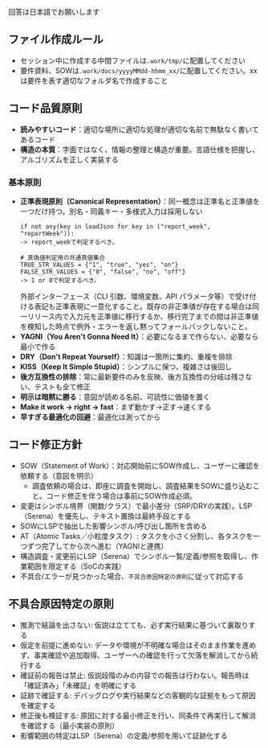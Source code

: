 回答は日本語でお願いします

## ファイル作成ルール
- セッション中に作成する中間ファイルは`.work/tmp/`に配置してください
- 要件資料、SOWは`.work/docs/yyyyMMdd-hhmm_xx/`に配置してください。xxは要件を表す適切なフォルダ名で作成すること

## コード品質原則
- **読みやすいコード**：適切な場所に適切な処理が適切な名前で無駄なく書いてあるコード
- **構造の本質**：字面ではなく、情報の整理と構造が重要。言語仕様を把握し、アルゴリズムを正しく実装する

### 基本原則
- **正準表現原則（Canonical Representation）**：同一概念は正準名と正準値を一つだけ持つ。別名・同義キー・多様式入力は採用しない
    ```NG1
    if not any(key in loadJson for key in ("report_week", "reportWeek")):
    -> report_weekで判定するべき。
    ```
    ```NG2
    # 真偽値判定用の共通真値集合
    TRUE_STR_VALUES = {"1", "true", "yes", "on"}
    FALSE_STR_VALUES = {"0", "false", "no", "off"}
    -> 1 or 0で判定するべき。
    ```
    外部インターフェース（CLI 引数、環境変数、API パラメータ等）で受け付ける表記も正準表現に一意化すること。既存の非正準値が存在する場合は同一リリース内で入力元を正準値に移行するか、移行完了までの間は非正準値を検知した時点で例外・エラーを返し黙ってフォールバックしないこと。
- **YAGNI（You Aren't Gonna Need It）**：必要になるまで作らない、必要なら最小で作る
- **DRY（Don't Repeat Yourself）**：知識は一箇所に集約、重複を排除
- **KISS（Keep It Simple Stupid）**：シンプルに保つ、複雑さは後回し
- **後方互換性の排除**：常に最新要件のみを反映、後方互換性の分岐は残さない、テストも全て修正
- **明示は暗黙に勝る**：意図が読める名前、可読性に価値を置く
- **Make it work → right → fast**：まず動かす→正す→速くする
- **早すぎる最適化の回避**：最適化は測ってから

## コード修正方針
- SOW（Statement of Work）：対応開始前にSOW作成し、ユーザーに確認を依頼する（意図を明示）
    - 調査依頼の場合は、即座に調査を開始し、調査結果をSOWに盛り込むこと。コード修正を伴う場合は事前にSOW作成必須。
- 変更はシンボル境界（関数/クラス）で最小差分（SRP/DRYの実践）。LSP（Serena）を優先し、テキスト置換は最終手段とする
- SOWにLSPで抽出した影響シンボル/呼び出し箇所を含める
- AT（Atomic Tasks／小粒度タスク）: タスクを小さく分割し、各タスクを一つずつ完了してから次へ進む（YAGNIと連携）
- 構造調査・変更前にLSP（Serena）でシンボル一覧/定義/参照を取得し、作業範囲を限定する（SoCの実践）
- 不具合/エラーが見つかった場合、`不具合原因特定の原則`に従って対応する

## 不具合原因特定の原則
- 推測で結論を出さない: 仮説は立てても、必ず実行結果に基づいて裏取りする
- 仮定を前提に進めない: データや環境が不明確な場合はそのまま作業を進めず、事実確認や追加取得、ユーザーへの確認を行って欠落を解消してから続行する
- 確証前の報告は禁止: 仮説段階のみの内容での報告は行わない。報告時は「確証済み」「未確証」を明確にする
- 証跡で確証する: デバッグログや実行結果などの客観的な証拠をもって原因を確定する
- 修正後も検証する: 原因に対する最小修正を行い、同条件で再実行して解消を確認する（最小実装の原則）
- 影響範囲の特定はLSP（Serena）の定義/参照を用いて証跡化する
